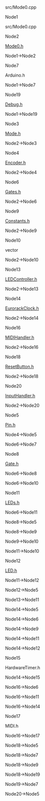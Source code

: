 src/Mode0.cpp

Node1

src/Mode0.cpp

Node2

[Mode0.h](Mode0_8h.html " ")

Node1-\>Node2

Node7

Arduino.h

Node1-\>Node7

Node19

[Debug.h](Debug_8h.html " ")

Node1-\>Node19

Node3

[Mode.h](Mode_8h.html " ")

Node2-\>Node3

Node4

[Encoder.h](Encoder_8h.html " ")

Node2-\>Node4

Node6

[Gates.h](Gates_8h.html " ")

Node2-\>Node6

Node9

[Constants.h](Constants_8h.html " ")

Node2-\>Node9

Node10

vector

Node2-\>Node10

Node13

[LEDController.h](LEDController_8h.html " ")

Node2-\>Node13

Node14

[EurorackClock.h](EurorackClock_8h.html " ")

Node2-\>Node14

Node16

[MIDIHandler.h](MIDIHandler_8h.html " ")

Node2-\>Node16

Node18

[ResetButton.h](ResetButton_8h.html " ")

Node2-\>Node18

Node20

[InputHandler.h](InputHandler_8h.html " ")

Node2-\>Node20

Node5

[Pin.h](Pin_8h.html " ")

Node4-\>Node5

Node6-\>Node7

Node8

[Gate.h](Gate_8h.html " ")

Node6-\>Node8

Node6-\>Node10

Node11

[LEDs.h](LEDs_8h.html " ")

Node6-\>Node11

Node8-\>Node5

Node8-\>Node9

Node9-\>Node10

Node11-\>Node10

Node12

[LED.h](LED_8h.html " ")

Node11-\>Node12

Node12-\>Node5

Node13-\>Node11

Node14-\>Node5

Node14-\>Node6

Node14-\>Node9

Node14-\>Node11

Node14-\>Node12

Node15

HardwareTimer.h

Node14-\>Node15

Node16-\>Node6

Node16-\>Node11

Node16-\>Node14

Node17

MIDI.h

Node16-\>Node17

Node18-\>Node5

Node18-\>Node7

Node18-\>Node9

Node18-\>Node19

Node19-\>Node7

Node20-\>Node5
